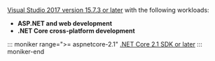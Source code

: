 [Visual Studio 2017 version 15.7.3 or later](https://www.microsoft.com/net/download/windows) with the following workloads:

* **ASP.NET and web development**
* **.NET Core cross-platform development**

::: moniker range=">= aspnetcore-2.1"
[.NET Core 2.1 SDK or later](https://www.microsoft.com/net/download/windows)
::: moniker-end
